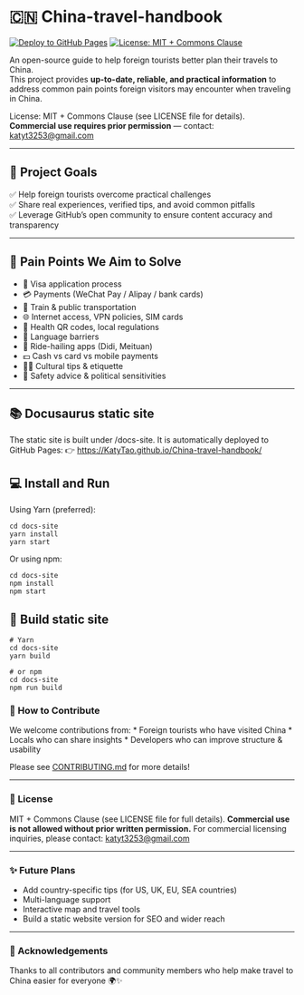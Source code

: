 # 🇨🇳 China-travel-handbook

[![Deploy to GitHub Pages](https://github.com/KatyTao/China-travel-handbook/actions/workflows/deploy.yml/badge.svg)](https://github.com/KatyTao/China-travel-handbook/actions/workflows/deploy.yml)
[![License: MIT + Commons Clause](https://img.shields.io/badge/license-MIT--CommonsClause-blue.svg)](./LICENSE)

An open-source guide to help foreign tourists better plan their travels to China.  
This project provides **up-to-date, reliable, and practical information** to address common pain points foreign visitors may encounter when traveling in China.

License: MIT + Commons Clause (see LICENSE file for details).  
**Commercial use requires prior permission** — contact: katyt3253@gmail.com

---

## 🌟 Project Goals

✅ Help foreign tourists overcome practical challenges  
✅ Share real experiences, verified tips, and avoid common pitfalls  
✅ Leverage GitHub’s open community to ensure content accuracy and transparency  

---

## 🚧 Pain Points We Aim to Solve

- 🛂 Visa application process  
- 💳 Payments (WeChat Pay / Alipay / bank cards)  
- 🚄 Train & public transportation  
- 🌐 Internet access, VPN policies, SIM cards  
- 🏥 Health QR codes, local regulations  
- 💬 Language barriers  
- 🚖 Ride-hailing apps (Didi, Meituan)  
- 💵 Cash vs card vs mobile payments  
- 🙅‍♂️ Cultural tips & etiquette  
- 🔐 Safety advice & political sensitivities  

---

## 📚 Docusaurus static site

The static site is built under /docs-site.
It is automatically deployed to GitHub Pages:
👉 https://KatyTao.github.io/China-travel-handbook/


## 💻 Install and Run

Using Yarn (preferred):

```
cd docs-site
yarn install
yarn start
```

Or using npm:

```
cd docs-site
npm install
npm start
```

## 🚀 Build static site

```
# Yarn
cd docs-site
yarn build

# or npm
cd docs-site
npm run build
```


### 🤝 How to Contribute

We welcome contributions from:
	* 	Foreign tourists who have visited China
	* 	Locals who can share insights
	* 	Developers who can improve structure & usability

Please see [CONTRIBUTING.md](CONTRIBUTING.md) for more details!

---

### 📜 License

MIT + Commons Clause (see LICENSE file for full details).
**Commercial use is not allowed without prior written permission.**
For commercial licensing inquiries, please contact: katyt3253@gmail.com

---

### ✨ Future Plans
* Add country-specific tips (for US, UK, EU, SEA countries)
* Multi-language support
* Interactive map and travel tools
* Build a static website version for SEO and wider reach

---

### 🙏 Acknowledgements

Thanks to all contributors and community members who help make travel to China easier for everyone 🌍✨